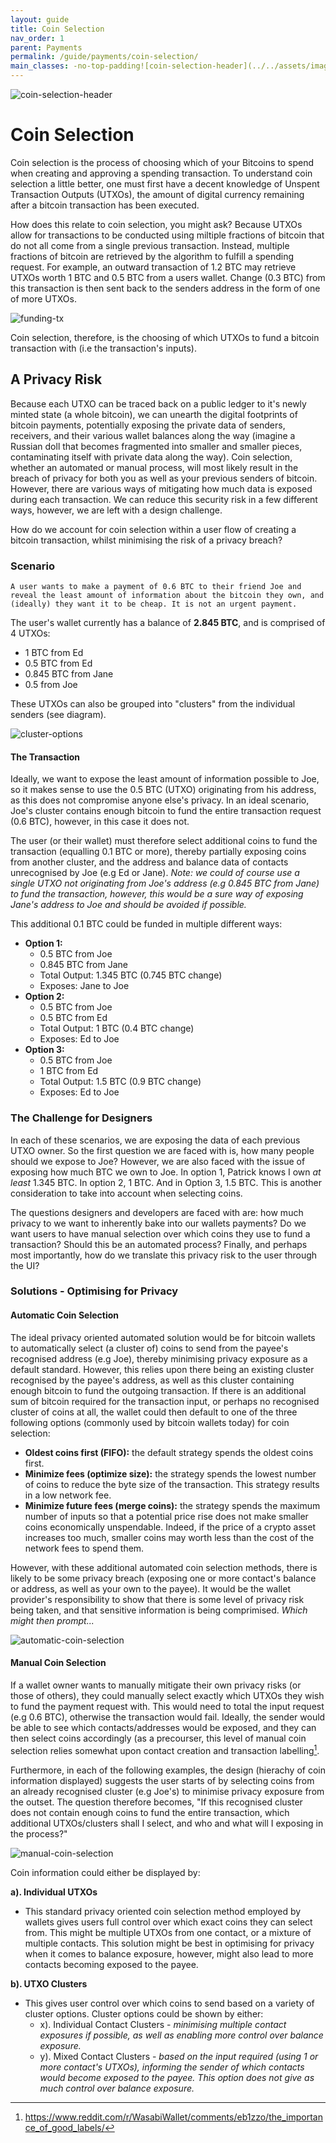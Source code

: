 ```yaml
---
layout: guide
title: Coin Selection
nav_order: 1
parent: Payments
permalink: /guide/payments/coin-selection/
main_classes: -no-top-padding![coin-selection-header](../../assets/images/payments/coin-selection-header.png)
---
```


![coin-selection-header](/assets/images/payments/coin-selection-header-0452403.png)

# Coin Selection

Coin selection is the process of choosing which of your Bitcoins to spend when creating and approving a spending transaction. To understand coin selection a little better, one must first have a decent knowledge of Unspent Transaction Outputs (UTXOs), the amount of digital currency remaining after a bitcoin transaction has been executed.

How does this relate to coin selection, you might ask? Because UTXOs allow for transactions to be conducted using miltiple fractions of bitcoin that do not all come from a single previous transaction. Instead, multiple fractions of bitcoin are retrieved by the algorithm to fulfill a spending request. For example, an outward transaction of 1.2 BTC may retrieve UTXOs worth 1 BTC and 0.5 BTC from a users wallet. Change (0.3 BTC) from this transaction is then sent back to the senders address in the form of one of more UTXOs.

![funding-tx](/assets/images/payments/funding-tx.png)

Coin selection, therefore, is the choosing of which UTXOs to fund a bitcoin transaction with (i.e the transaction's inputs). 

## A Privacy Risk

Because each UTXO can be traced back on a public ledger to it's newly minted state (a whole bitcoin), we can unearth the digital footprints of bitcoin payments, potentially exposing the private data of senders, receivers, and their various wallet balances along the way (imagine a Russian doll that becomes fragmented into smaller and smaller pieces, contaminating itself with private data along the way). Coin selection, whether an automated or manual process, will most likely result in the breach of privacy for both you as well as your previous senders of bitcoin. However, there are various ways of mitigating how much data is exposed during each transaction. We can reduce this security risk in a few different ways, however, we are left with a design challenge.

How do we account for coin selection within a user flow of creating a bitcoin transaction, whilst minimising the risk of a privacy breach? 

### Scenario

`A user wants to make a payment of 0.6 BTC to their friend Joe and reveal the least amount of information about the bitcoin they own, and (ideally) they want it to be cheap. It is not an urgent payment.`

The user's wallet currently has a balance of **2.845 BTC**, and is comprised of 4 UTXOs:

- 1 BTC from Ed
- 0.5 BTC from Ed
- 0.845 BTC from Jane
- 0.5 from Joe

These UTXOs can also be grouped into "clusters" from the individual senders (see diagram). 

![cluster-options](/assets/images/payments/cluster-options.png)

#### The Transaction

Ideally, we want to expose the least amount of information possible to Joe, so it makes sense to use the 0.5 BTC (UTXO) originating from his address, as this does not compromise anyone else's privacy. In an ideal scenario, Joe's cluster contains enough bitcoin to fund the entire transaction request (0.6 BTC), however, in this case it does not. 

The user (or their wallet) must therefore select additional coins to fund the transaction (equalling 0.1 BTC or more), thereby partially exposing coins from another cluster, and the address and balance data of contacts unrecognised by Joe (e.g Ed or Jane).  *Note: we could of course use a single UTXO not originating from Joe's address (e.g 0.845 BTC from Jane) to fund the transaction, however, this would be a sure way of exposing Jane's address to Joe and should be avoided if possible.*

This additional 0.1 BTC could be funded in multiple different ways:

- **Option 1:**
    - 0.5 BTC from Joe
    - 0.845 BTC from Jane
    - Total Output: 1.345 BTC (0.745 BTC change)
    - Exposes: Jane to Joe
- **Option 2:** 
    - 0.5 BTC from Joe
    - 0.5 BTC from Ed
    - Total Output: 1 BTC (0.4 BTC change)
    - Exposes: Ed to Joe
- **Option 3:**
    - 0.5 BTC from Joe
    - 1 BTC from Ed
    - Total Output: 1.5 BTC (0.9 BTC change)
    - Exposes: Ed to Joe

### The Challenge for Designers 

In each of these scenarios, we are exposing the data of each previous UTXO owner. So the first question we are faced with is, how many people should we expose to Joe? However, we are also faced with the issue of exposing how much BTC we own to Joe. In option 1, Patrick knows I own *at least* 1.345 BTC. In option 2, 1 BTC. And in Option 3, 1.5 BTC. This is another consideration to take into account when selecting coins.

The questions designers and developers are faced with are: how much privacy to we want to inherently bake into our wallets payments? Do we want users to have manual selection over which coins they use to fund a transaction? Should this be an automated process? Finally, and perhaps most importantly, how do we translate this privacy risk to the user through the UI?

### Solutions - Optimising for Privacy

#### Automatic Coin Selection

The ideal privacy oriented automated solution would be for bitcoin wallets to automatically select (a cluster of) coins to send from the payee's recognised address (e.g Joe), thereby minimising privacy exposure as a default standard. However, this relies upon there being an existing cluster recognised by the payee's address, as well as this cluster containing enough bitcoin to fund the outgoing transaction. If there is an additional sum of bitcoin required for the transaction input, or perhaps no recognised cluster of coins at all, the wallet could then default to one of the three following options (commonly used by bitcoin wallets today) for coin selection:

- **Oldest coins first (FIFO):** the default strategy spends the oldest coins first. 
- **Minimize fees (optimize size):** the strategy spends the lowest number of coins to reduce the byte size of the transaction. This strategy results in a low network fee. 
- **Minimize future fees (merge coins):** the strategy spends the maximum number of inputs so that a potential price rise does not make smaller coins economically unspendable. Indeed, if the price of a crypto asset increases too much, smaller coins may worth less than the cost of the network fees to spend them. 

However, with these additional automated coin selection methods, there is likely to be some privacy breach (exposing one or more contact's balance or address, as well as your own to the payee). It would be the wallet provider's responsibility to show that there is some level of privacy risk being taken, and that sensitive information is being comprimised. *Which might then prompt...*

![automatic-coin-selection](/assets/images/payments/automatic-coin-selection.png)

#### Manual Coin Selection

If a wallet owner wants to manually mitigate their own privacy risks (or those of others), they could manually select exactly which UTXOs they wish to fund the payment request with. This would need to total the input request (e.g 0.6 BTC), otherwise the transaction would fail. Ideally, the sender would be able to see which contacts/addresses would be exposed, and they can then select coins accordingly (as a precourser, this level of manual coin selection relies somewhat upon contact creation and transaction labelling[^4]. 

Furthermore, in each of the following examples, the design (hierachy of coin information displayed) suggests the user starts of by selecting coins from an already recognised cluster (e.g Joe's) to minimise privacy exposure from the outset. The question therefore becomes, "If this recognised cluster does not contain enough coins to fund the entire transaction, which additional UTXOs/clusters shall I select, and who and what will I exposing in the process?"

![manual-coin-selection](/assets/images/payments/manual-coin-selection.png)

Coin information could either be displayed by:

**a). Individual UTXOs** 

- This standard privacy oriented coin selection method employed by wallets gives users full control over which exact coins they can select from. This might be multiple UTXOs from one contact, or a mixture of multiple contacts. This solution might be best in optimising for privacy when it comes to balance exposure, however, might also lead to more contacts becoming exposed to the payee.

**b). UTXO Clusters** 

- This gives user control over which coins to send based on a variety of cluster options. Cluster options could be shown by either:
  - x). Individual Contact Clusters - *minimising multiple contact exposures if possible, as well as enabling more control over balance exposure.*
  - y). Mixed Contact Clusters - *based on the input required (using 1 or more contact's UTXOs), informing the sender of which contacts would become exposed to the payee. This option does not give as much control over balance exposure.*




[^1]: https://coincentral.com/what-is-coin-selection-and-why-does-it-matter/
[^2]: https://www.investopedia.com/terms/u/utxo.asp
[^3]: https://support.ledger.com/hc/en-us/articles/360015996580-Using-Coin-control#:~:text=Before%20this%20new%20feature%2C%20all,to%20fulfill%20the%20transaction%20amount.
[^4]: https://www.reddit.com/r/WasabiWallet/comments/eb1zzo/the_importance_of_good_labels/

